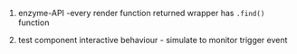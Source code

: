 1. enzyme-API -every render function returned wrapper has `.find()` function

2. test component interactive behaviour - simulate to monitor trigger event
